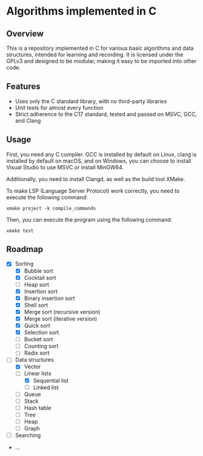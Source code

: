 # Algorithms implemented in C

## Overview
This is a repository implemented in C for various basic algorithms and data structures, intended for learning and recording. It is licensed under the GPLv3 and designed to be modular, making it easy to be imported into other code.

## Features
- Uses only the C standard library, with no third-party libraries
- Unit tests for almost every function
- Strict adherence to the C17 standard, tested and passed on MSVC, GCC, and Clang

## Usage
First, you need any C compiler. GCC is installed by default on Linux, clang is installed by default on macOS, and on Windows, you can choose to install Visual Studio to use MSVC or install MinGW64.

Additionally, you need to install Clangd, as well as the build tool XMake.

To make LSP (Language Server Protocol) work correctly, you need to execute the following command:

```shell
xmake project -k compile_commands
```

Then, you can execute the program using the following command:

```shell
xmake test
```

## Roadmap
- [x] Sorting
  - [x] Bubble sort
  - [x] Cocktail sort
  - [ ] Heap sort
  - [x] Insertion sort
  - [x] Binary insertion sort
  - [x] Shell sort
  - [x] Merge sort (recursive version)
  - [x] Merge sort (iterative version)
  - [x] Quick sort
  - [x] Selection sort
  - [ ] Bucket sort
  - [ ] Counting sort
  - [ ] Radix sort
- [ ] Data structures
  - [x] Vector
  - [ ] Linear lists
    - [x] Sequential list
    - [ ] Linked list
  - [ ] Queue
  - [ ] Stack
  - [ ] Hash table
  - [ ] Tree
  - [ ] Heap
  - [ ] Graph
- [ ] Searching
- ...
